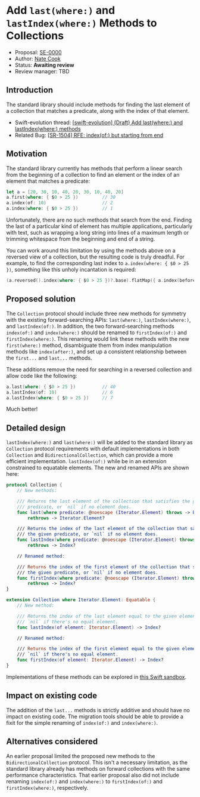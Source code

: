 # Add `last(where:)` and `lastIndex(where:)` Methods to Collections

* Proposal: [SE-0000]()
* Author: [Nate Cook](https://github.com/natecook1000)
* Status: **Awaiting review**
* Review manager: TBD

## Introduction

The standard library should include methods for finding the last element of a collection that matches a predicate, along with the index of that element.

* Swift-evolution thread: [\[swift-evolution\] (Draft) Add last(where:) and lastIndex(where:)	methods](https://lists.swift.org/pipermail/swift-evolution/Week-of-Mon-20160509/017048.html)
* Related Bug: [\[SR-1504\] RFE: index(of:) but starting from end](https://bugs.swift.org/browse/SR-1504)

## Motivation

The standard library currently has methods that perform a linear search from the beginning of a collection to find an element or the index of an element that matches a predicate:

```swift
let a = [20, 30, 10, 40, 20, 30, 10, 40, 20]
a.first(where: { $0 > 25 })         // 30
a.index(of: 10)                     // 2
a.index(where: { $0 > 25 })         // 1
```

Unfortunately, there are no such methods that search from the end. Finding the last of a particular kind of element has multiple applications, particularly with text, such as wrapping a long string into lines of a maximum length or trimming whitespace from the beginning and end of a string.

You can work around this limitation by using the methods above on a reversed view of a collection, but the resulting code is truly dreadful. For example, to find the corresponding last index to `a.index(where: { $0 > 25 })`, something like this unholy incantation is required:

```swift
(a.reversed().index(where: { $0 > 25 })?.base).flatMap({ a.index(before: $0) })
```

## Proposed solution

The `Collection` protocol should include three new methods for symmetry with the existing forward-searching APIs: `last(where:)`, `lastIndex(where:)`, and `lastIndex(of:)`. In addition, the two forward-searching methods `index(of:)` and `index(where:)` should be renamed to `firstIndex(of:)` and `firstIndex(where:)`. This renaming would link these methods with the new `first(where:)` method, disambiguate them from index manipulation methods like `index(after:)`, and set up a consistent relationship between the `first...` and `last...` methods.

These additions remove the need for searching in a reversed collection and allow code like the following:

```swift
a.last(where: { $0 > 25 })          // 40
a.lastIndex(of: 10)                 // 6
a.lastIndex(where: { $0 > 25 })     // 7
```
Much better!

## Detailed design

`lastIndex(where:)` and `last(where:)` will be added to the standard library as `Collection` protocol requirements with default implementations in both `Collection` and `BidirectionalCollection`, which can provide a more efficient implementation. `lastIndex(of:)` while be in an extension constrained to equatable elements. The new and renamed APIs are shown here:

```swift
protocol Collection {
    // New methods:

    /// Returns the last element of the collection that satisfies the given
    /// predicate, or `nil` if no element does.
    func last(where predicate: @noescape (Iterator.Element) throws -> Bool) 
        rethrows -> Iterator.Element?

    /// Returns the index of the last element of the collection that satisfies 
    /// the given predicate, or `nil` if no element does.
    func lastIndex(where predicate: @noescape (Iterator.Element) throws -> Bool) 
        rethrows -> Index? 

    // Renamed method:

    /// Returns the index of the first element of the collection that satisfies 
    /// the given predicate, or `nil` if no element does.
    func firstIndex(where predicate: @noescape (Iterator.Element) throws -> Bool) 
        rethrows -> Index? 
}

extension Collection where Iterator.Element: Equatable {
    // New method:

    /// Returns the index of the last element equal to the given element, or 
    /// `nil` if there's no equal element.
    func lastIndex(of element: Iterator.Element) -> Index?

    // Renamed method:

    /// Returns the index of the first element equal to the given element, or 
    /// `nil` if there's no equal element.
    func firstIndex(of element: Iterator.Element) -> Index?
}
```

Implementations of these methods can be explored in [this Swift sandbox](http://swiftlang.ng.bluemix.net/#/repl/575b24124a73177a6fa59273).

## Impact on existing code

The addition of the `last...` methods is strictly additive and should have no impact on existing code. The migration tools should be able to provide a fixit for the simple renaming of `index(of:)` and `index(where:)`.

## Alternatives considered

An earlier proposal limited the proposed new methods to the `BidirectionalCollection` protocol. This isn't a necessary limitation, as the standard library already has methods on forward collections with the same performance characteristics. That earlier proposal also did not include renaming `index(of:)` and `index(where:)` to `firstIndex(of:)` and `firstIndex(where:)`, respectively.

